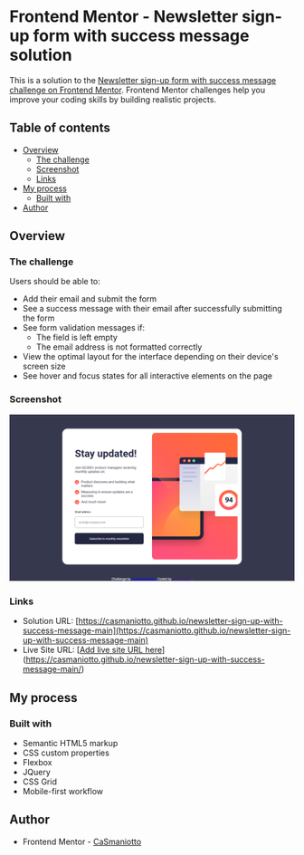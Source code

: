 # Frontend Mentor - Newsletter sign-up form with success message solution

This is a solution to the [Newsletter sign-up form with success message challenge on Frontend Mentor](https://www.frontendmentor.io/challenges/newsletter-signup-form-with-success-message-3FC1AZbNrv). Frontend Mentor challenges help you improve your coding skills by building realistic projects. 

## Table of contents

- [Overview](#overview)
  - [The challenge](#the-challenge)
  - [Screenshot](#screenshot)
  - [Links](#links)
- [My process](#my-process)
  - [Built with](#built-with)
- [Author](#author)

## Overview

### The challenge

Users should be able to:

- Add their email and submit the form
- See a success message with their email after successfully submitting the form
- See form validation messages if:
  - The field is left empty
  - The email address is not formatted correctly
- View the optimal layout for the interface depending on their device's screen size
- See hover and focus states for all interactive elements on the page

### Screenshot

![](./screenshot.png)

### Links

- Solution URL: [https://casmaniotto.github.io/newsletter-sign-up-with-success-message-main](https://casmaniotto.github.io/newsletter-sign-up-with-success-message-main)
- Live Site URL: [[Add live site URL here](https://casmaniotto.github.io/newsletter-sign-up-with-success-message-main)](https://casmaniotto.github.io/newsletter-sign-up-with-success-message-main/)

## My process

### Built with

- Semantic HTML5 markup
- CSS custom properties
- Flexbox
- JQuery
- CSS Grid
- Mobile-first workflow

## Author

- Frontend Mentor - [CaSmaniotto](https://casmaniotto.github.io/newsletter-sign-up-with-success-message-main/)
